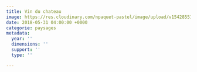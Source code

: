 ```yaml
---
title: Vin du chateau
image: https://res.cloudinary.com/npaquet-pastel/image/upload/v1542855191/vin-du-chateau.jpg
date: 2018-05-31 04:00:00 +0000
categorie: paysages
metadata:
  year: ''
  dimensions: ''
  support: ''
  type: ''

---
```

